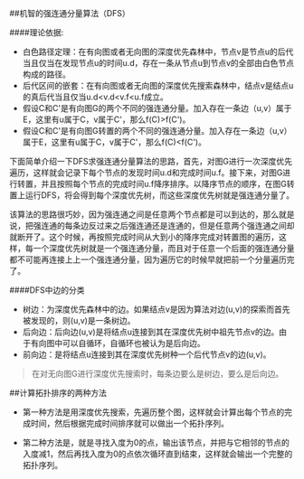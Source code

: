 ##机智的强连通分量算法（DFS）

####理论依据:
- 白色路径定理：在有向图或者无向图的深度优先森林中，节点v是节点u的后代当且仅当在发现节点u的时间u.d，存在一条从节点u到节点v的全部由白色节点构成的路径。
- 后代区间的嵌套：在有向图或者无向图的深度优先搜索森林中，结点v是结点u的真后代当且仅当u.d<v.d<v.f<u.f成立。
- 假设C和C'是有向图G的两个不同的强连通分量。加入存在一条边（u,v）属于E，这里有u属于C，v属于C'，那么f(C)>f(C')。
- 假设C和C'是有向图G转置的两个不同的强连通分量。加入存在一条边（u,v）属于E，这里有u属于C，v属于C'，那么f(C)<f(C')。

下面简单介绍一下DFS求强连通分量算法的思路，首先，对图G进行一次深度优先遍历，这样就会记录下每个节点的发现时间u.d和完成时间u.f。接下来，对图G进行转置，并且按照每个节点的完成时间u.f降序排序。以降序节点的顺序，在图G转置上运行DFS，将会得到每个深度优先树，而这些深度优先树就是强连通分量了。

该算法的思路很巧妙，因为强连通之间是任意两个节点都是可以到达的，那么就是说，把强连通的每条边反过来之后强连通还是连通的，但是任意两个强连通之间却就断开了。这个时候，再按照完成时间从大到小的降序完成对转置图的遍历，这样，每一个深度优先树就是一个强连通分量，而且对于任意一个后面的强连通分量都不可能再连接上上一个强连通分量，因为遍历它的时候早就把前一个分量遍历完了。

####DFS中边的分类
- 树边：为深度优先森林中的边。如果结点v是因为算法对边(u,v)的探索而首先被发现的，则(u,v)是一条树边。
- 后向边：后向边(u,v)是将结点u连接到其在深度优先树中祖先节点v的边。由于有向图中可以自循环，自循环也被认为是后向边。
- 前向边：是将结点u连接到其在深度优先树种一个后代节点v的边(u,v)。

>在对无向图G进行深度优先搜索时，每条边要么是树边，要么是后向边。


##计算拓扑排序的两种方法

- 第一种方法是用深度优先搜索，先遍历整个图，这样就会计算出每个节点的完成时间，然后根据完成时间排序就可以做出一个拓扑序列。

- 第二种方法是，就是寻找入度为0的点，输出该节点，并把与它相邻的节点的入度减1，然后再找入度为0的点依次循环直到结束，这样就会输出一个完整的拓扑序列。



